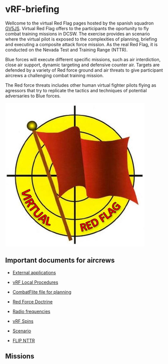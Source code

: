 # vRF-briefing
Wellcome to the virtual Red Flag pages hosted by the spanish squadron [GV5JS](http://foro.gv5js.com/). Virtual Red Flag offers to the participants the oportunity to fly combat training missions in DCSW. The exercise provides an scenario where the virtual pilot is exposed to the complexities of planning, briefing and executing a composite attack force mission. As the real Red Flag, it is conducted on the Nevada Test and Training Range (NTTR).
 

Blue forces will execute different specific missions, such as air interdiction, close air support, dynamic targeting and defensive counter air. Targets are defended by a variety of Red force ground and air threats to give participant aircrews a challenging combat training mission.

 
The Red force threats includes other human virtual fighter pilots flying as agressors that try to replicate the tactics and techniques of potential adversaries to Blue forces.

 

![](Images/LogovRF.JPG)

## Important documents for aircrews
* [External applications](./docs/external.md)

* [vRF Local Procedures](docs/LocalProcedures.md)

* [CombatFlite file for planning](./docs/vRFCombatFlite.cf)

* [Red Force Doctrine](./docs/RedDoctrine.md)

* [Radio frequencies](./docs/freqs.md)

* [vRF Spins](docs/spins.md)

* [Scenario](./docs/scenario.md)

* [FLIP NTTR](http://www.476vfightergroup.com/downloads.php?do=file&id=405&act=down&actionhash=guest)

## Missions



